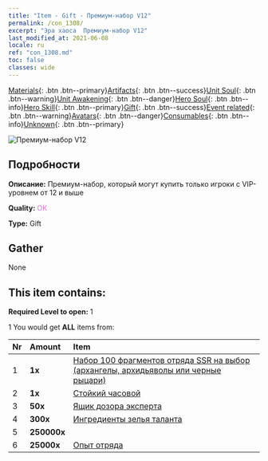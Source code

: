 ```yaml
---
title: "Item - Gift - Премиум-набор V12"
permalink: /con_1308/
excerpt: "Эра хаоса  Премиум-набор V12"
last_modified_at: 2021-06-08
locale: ru
ref: "con_1308.md"
toc: false
classes: wide
---
```

 [Materials](/ItemsRU/){: .btn .btn--primary}[Artifacts](/ItemsRU/Artifacts/){: .btn .btn--success}[Unit Soul](/ItemsRU/UnitSoul/){: .btn .btn--warning}[Unit Awakening](/ItemsRU/UnitAwakening/){: .btn .btn--danger}[Hero Soul](/ItemsRU/HeroSoul/){: .btn .btn--info}[Hero Skill](/ItemsRU/HeroSkill/){: .btn .btn--primary}[Gift](/ItemsRU/Gift/){: .btn .btn--success}[Event related](/ItemsRU/Events/){: .btn .btn--warning}[Avatars](/ItemsRU/Avatars/){: .btn .btn--danger}[Consumables](/ItemsRU/Consumables/){: .btn .btn--info}[Unknown](/ItemsRU/Unknown/){: .btn .btn--primary}

 ![Премиум-набор V12](/images/t/i_905012.png)

## Подробности
 **Описание:** Премиум-набор, который могут купить только игроки с VIP-уровнем от 12 и выше

 **Quality:** <span style="color: #DA70D6">OK</span>

 **Type:** Gift

## Gather

  None

## This item contains:

 **Required Level to open:** 1

 1 You would get **ALL** items  from:

  | Nr | Amount |     Item    |
  |:---|:-------|:------------|
  | 1 |  **1x** | [Набор 100 фрагментов отряда SSR на выбор (архангелы, архидьяволы или черные рыцари)](/ItemsRU/con_1321/) |  | 
  | 2 |  **1x** | [Стойкий часовой](/ItemsRU/art_133/) |  | 
  | 3 |  **50x** | [Ящик дозора эксперта](/ItemsRU/con_776/) |  | 
  | 4 |  **300x** | [Ингредиенты зелья таланта](/ItemsRU/con_1120/) |  | 
  | 5 |  **250000x** | <i class="fas fa-coins"/> |  | 
  | 6 |  **25000x** | [Опыт отряда](/ItemsRU/con_902/) |  | 
